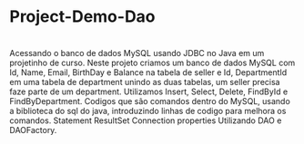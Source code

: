 # Project-Demo-Dao
#
Acessando o banco de dados MySQL usando JDBC no Java em um projetinho de curso.
Neste projeto criamos um banco de dados MySQL com Id, Name, Email, BirthDay e Balance na tabela de seller e Id, DepartmentId em uma tabela de department
unindo as duas tabelas, um seller precisa faze parte de um department.
Utilizamos Insert, Select, Delete, FindById e FindByDepartment.
Codigos que são comandos dentro do MySQL, usando a biblioteca do sql do java, introduzindo linhas de codigo para melhora os comandos.
Statement
ResultSet
Connection
properties
Utilizando DAO e DAOFactory.
